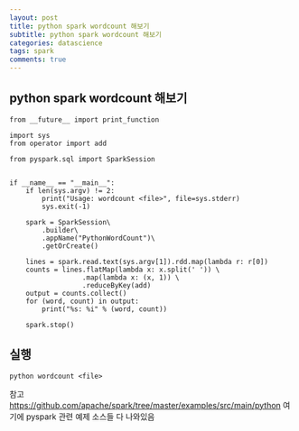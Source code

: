 ```yaml
---
layout: post
title: python spark wordcount 해보기
subtitle: python spark wordcount 해보기
categories: datascience
tags: spark
comments: true
---
```


## python spark wordcount 해보기

```
from __future__ import print_function

import sys
from operator import add

from pyspark.sql import SparkSession


if __name__ == "__main__":
    if len(sys.argv) != 2:
        print("Usage: wordcount <file>", file=sys.stderr)
        sys.exit(-1)

    spark = SparkSession\
        .builder\
        .appName("PythonWordCount")\
        .getOrCreate()

    lines = spark.read.text(sys.argv[1]).rdd.map(lambda r: r[0])
    counts = lines.flatMap(lambda x: x.split(' ')) \
                  .map(lambda x: (x, 1)) \
                  .reduceByKey(add)
    output = counts.collect()
    for (word, count) in output:
        print("%s: %i" % (word, count))

    spark.stop()
```


## 실행
```
python wordcount <file>
```


참고
https://github.com/apache/spark/tree/master/examples/src/main/python
여기에 pyspark 관련 예제 소스들 다 나와있음